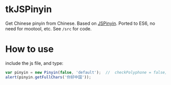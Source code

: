 # tkJSPinyin
Get Chinese pinyin from Chinese. Based on [JSPinyin](https://github.com/chinalu/JSPinyin). Ported to ES6, no need for mootool, etc. See `/src` for code.


# How to use
include the js file, and type:
```js
var pinyin = new Pinyin(false, 'default');	//	checkPolyphone = false;	charcase = 'default';
alert(pinyin.getFullChars('你好中国'));
```
